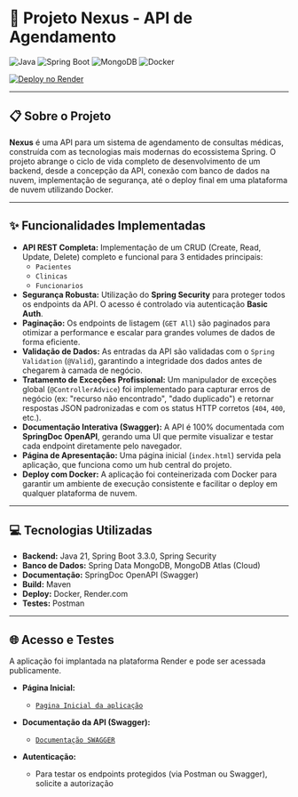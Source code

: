 # 🚀 Projeto Nexus - API de Agendamento

![Java](https://img.shields.io/badge/Java-21-blue?style=for-the-badge&logo=openjdk) ![Spring Boot](https://img.shields.io/badge/Spring%20Boot-3.3.0-brightgreen?style=for-the-badge&logo=spring) ![MongoDB](https://img.shields.io/badge/MongoDB-4479A1?style=for-the-badge&logo=mongodb&logoColor=white) ![Docker](https://img.shields.io/badge/Docker-2496ED?style=for-the-badge&logo=docker&logoColor=white)

[![Deploy no Render](https://img.shields.io/badge/Deploy-Acessar%20API%20no%20Ar-blueviolet?style=for-the-badge)](https://nexus-yrm5.onrender.com)

---

## 📋 Sobre o Projeto

**Nexus** é uma API para um sistema de agendamento de consultas médicas, construída com as tecnologias mais modernas do ecossistema Spring. O projeto abrange o ciclo de vida completo de desenvolvimento de um backend, desde a concepção da API, conexão com banco de dados na nuvem, implementação de segurança, até o deploy final em uma plataforma de nuvem utilizando Docker.

---

## ✨ Funcionalidades Implementadas

-   **API REST Completa:** Implementação de um CRUD (Create, Read, Update, Delete) completo e funcional para 3 entidades principais:
    -   `Pacientes`
    -   `Clinicas`
    -   `Funcionarios`
-   **Segurança Robusta:** Utilização do **Spring Security** para proteger todos os endpoints da API. O acesso é controlado via autenticação **Basic Auth**.
-   **Paginação:** Os endpoints de listagem (`GET All`) são paginados para otimizar a performance e escalar para grandes volumes de dados de forma eficiente.
-   **Validação de Dados:** As entradas da API são validadas com o `Spring Validation` (`@Valid`), garantindo a integridade dos dados antes de chegarem à camada de negócio.
-   **Tratamento de Exceções Profissional:** Um manipulador de exceções global (`@ControllerAdvice`) foi implementado para capturar erros de negócio (ex: "recurso não encontrado", "dado duplicado") e retornar respostas JSON padronizadas e com os status HTTP corretos (`404`, `400`, etc.).
-   **Documentação Interativa (Swagger):** A API é 100% documentada com **SpringDoc OpenAPI**, gerando uma UI que permite visualizar e testar cada endpoint diretamente pelo navegador.
-   **Página de Apresentação:** Uma página inicial (`index.html`) servida pela aplicação, que funciona como um hub central do projeto.
-   **Deploy com Docker:** A aplicação foi conteinerizada com Docker para garantir um ambiente de execução consistente e facilitar o deploy em qualquer plataforma de nuvem.

---

## 💻 Tecnologias Utilizadas

-   **Backend:** Java 21, Spring Boot 3.3.0, Spring Security
-   **Banco de Dados:** Spring Data MongoDB, MongoDB Atlas (Cloud)
-   **Documentação:** SpringDoc OpenAPI (Swagger)
-   **Build:** Maven
-   **Deploy:** Docker, Render.com
-   **Testes:** Postman

---

## 🌐 Acesso e Testes

A aplicação foi implantada na plataforma Render e pode ser acessada publicamente.

-   **Página Inicial:**
    -   [`Pagina Inicial da aplicação`](https://nexus-yrm5.onrender.com)

-   **Documentação da API (Swagger):**
    -   [`Documentação SWAGGER`](https://nexus-yrm5.onrender.com/swagger-ui/index.html)

-   **Autenticação:**
    -   Para testar os endpoints protegidos (via Postman ou Swagger), solicite a autorização
